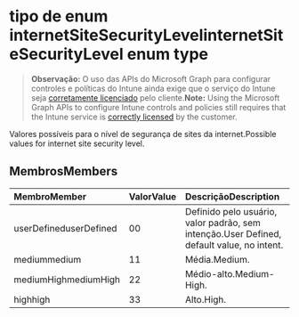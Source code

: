 # <a name="internetsitesecuritylevel-enum-type"></a><span data-ttu-id="637e2-101">tipo de enum internetSiteSecurityLevel</span><span class="sxs-lookup"><span data-stu-id="637e2-101">internetSiteSecurityLevel enum type</span></span>

> <span data-ttu-id="637e2-102">**Observação:** O uso das APIs do Microsoft Graph para configurar controles e políticas do Intune ainda exige que o serviço do Intune seja [corretamente licenciado](https://go.microsoft.com/fwlink/?linkid=839381) pelo cliente.</span><span class="sxs-lookup"><span data-stu-id="637e2-102">**Note:** Using the Microsoft Graph APIs to configure Intune controls and policies still requires that the Intune service is [correctly licensed](https://go.microsoft.com/fwlink/?linkid=839381) by the customer.</span></span>

<span data-ttu-id="637e2-103">Valores possíveis para o nível de segurança de sites da internet.</span><span class="sxs-lookup"><span data-stu-id="637e2-103">Possible values for internet site security level.</span></span>
## <a name="members"></a><span data-ttu-id="637e2-104">Membros</span><span class="sxs-lookup"><span data-stu-id="637e2-104">Members</span></span>
|<span data-ttu-id="637e2-105">Membro</span><span class="sxs-lookup"><span data-stu-id="637e2-105">Member</span></span>|<span data-ttu-id="637e2-106">Valor</span><span class="sxs-lookup"><span data-stu-id="637e2-106">Value</span></span>|<span data-ttu-id="637e2-107">Descrição</span><span class="sxs-lookup"><span data-stu-id="637e2-107">Description</span></span>|
|:---|:---|:---|
|<span data-ttu-id="637e2-108">userDefined</span><span class="sxs-lookup"><span data-stu-id="637e2-108">userDefined</span></span>|<span data-ttu-id="637e2-109">0</span><span class="sxs-lookup"><span data-stu-id="637e2-109">0</span></span>|<span data-ttu-id="637e2-110">Definido pelo usuário, valor padrão, sem intenção.</span><span class="sxs-lookup"><span data-stu-id="637e2-110">User Defined, default value, no intent.</span></span>|
|<span data-ttu-id="637e2-111">medium</span><span class="sxs-lookup"><span data-stu-id="637e2-111">medium</span></span>|<span data-ttu-id="637e2-112">1</span><span class="sxs-lookup"><span data-stu-id="637e2-112">1</span></span>|<span data-ttu-id="637e2-113">Média.</span><span class="sxs-lookup"><span data-stu-id="637e2-113">Medium.</span></span>|
|<span data-ttu-id="637e2-114">mediumHigh</span><span class="sxs-lookup"><span data-stu-id="637e2-114">mediumHigh</span></span>|<span data-ttu-id="637e2-115">2</span><span class="sxs-lookup"><span data-stu-id="637e2-115">2</span></span>|<span data-ttu-id="637e2-116">Médio-alto.</span><span class="sxs-lookup"><span data-stu-id="637e2-116">Medium-High.</span></span>|
|<span data-ttu-id="637e2-117">high</span><span class="sxs-lookup"><span data-stu-id="637e2-117">high</span></span>|<span data-ttu-id="637e2-118">3</span><span class="sxs-lookup"><span data-stu-id="637e2-118">3</span></span>|<span data-ttu-id="637e2-119">Alto.</span><span class="sxs-lookup"><span data-stu-id="637e2-119">High.</span></span>|



